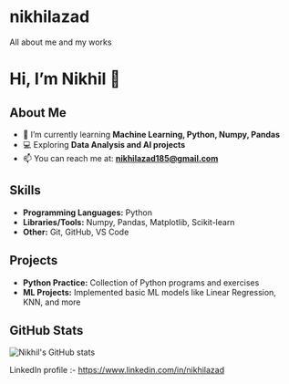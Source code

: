 # nikhilazad
 All about me and my works
 # Hi, I’m Nikhil 👋

## About Me
- 🌱 I’m currently learning **Machine Learning, Python, Numpy, Pandas**
- 💻 Exploring **Data Analysis and AI projects**
- 📫 You can reach me at: **nikhilazad185@gmail.com**

## Skills
- **Programming Languages:** Python
- **Libraries/Tools:** Numpy, Pandas, Matplotlib, Scikit-learn
- **Other:** Git, GitHub, VS Code

## Projects
- **Python Practice:** Collection of Python programs and exercises
- **ML Projects:** Implemented basic ML models like Linear Regression, KNN, and more

## GitHub Stats
![Nikhil's GitHub stats](https://github-readme-stats.vercel.app/api?username=nikhilazad03&show_icons=true&theme=radical)

LinkedIn profile :-
https://www.linkedin.com/in/nikhilazad